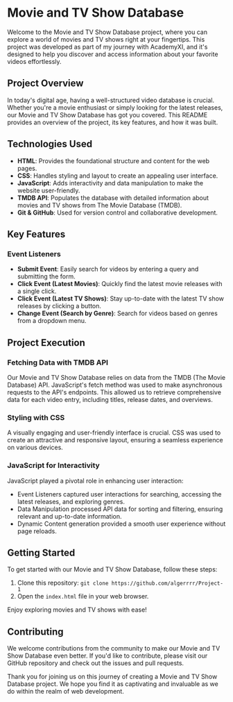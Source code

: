 # Movie and TV Show Database

Welcome to the Movie and TV Show Database project, where you can explore a world of movies and TV shows right at your fingertips. This project was developed as part of my journey with AcademyXI, and it's designed to help you discover and access information about your favorite videos effortlessly.

## Project Overview

In today's digital age, having a well-structured video database is crucial. Whether you're a movie enthusiast or simply looking for the latest releases, our Movie and TV Show Database has got you covered. This README provides an overview of the project, its key features, and how it was built.

## Technologies Used

- **HTML**: Provides the foundational structure and content for the web pages.
- **CSS**: Handles styling and layout to create an appealing user interface.
- **JavaScript**: Adds interactivity and data manipulation to make the website user-friendly.
- **TMDB API**: Populates the database with detailed information about movies and TV shows from The Movie Database (TMDB).
- **Git & GitHub**: Used for version control and collaborative development.

## Key Features

### Event Listeners

- **Submit Event**: Easily search for videos by entering a query and submitting the form.
- **Click Event (Latest Movies)**: Quickly find the latest movie releases with a single click.
- **Click Event (Latest TV Shows)**: Stay up-to-date with the latest TV show releases by clicking a button.
- **Change Event (Search by Genre)**: Search for videos based on genres from a dropdown menu.

## Project Execution

### Fetching Data with TMDB API

Our Movie and TV Show Database relies on data from the TMDB (The Movie Database) API. JavaScript's fetch method was used to make asynchronous requests to the API's endpoints. This allowed us to retrieve comprehensive data for each video entry, including titles, release dates, and overviews.

### Styling with CSS

A visually engaging and user-friendly interface is crucial. CSS was used to create an attractive and responsive layout, ensuring a seamless experience on various devices.

### JavaScript for Interactivity

JavaScript played a pivotal role in enhancing user interaction:

- Event Listeners captured user interactions for searching, accessing the latest releases, and exploring genres.
- Data Manipulation processed API data for sorting and filtering, ensuring relevant and up-to-date information.
- Dynamic Content generation provided a smooth user experience without page reloads.

## Getting Started

To get started with our Movie and TV Show Database, follow these steps:

1. Clone this repository: `git clone https://github.com/algerrrr/Project-1`
2. Open the `index.html` file in your web browser.

Enjoy exploring movies and TV shows with ease!

## Contributing

We welcome contributions from the community to make our Movie and TV Show Database even better. If you'd like to contribute, please visit our GitHub repository and check out the issues and pull requests.


Thank you for joining us on this journey of creating a Movie and TV Show Database project. We hope you find it as captivating and invaluable as we do within the realm of web development.
